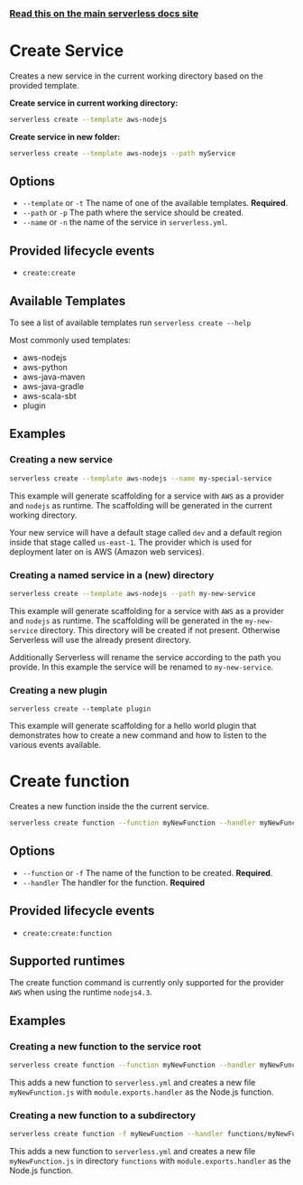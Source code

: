 <!--
title: Serverless Framework Commands - AWS Lambda - Create
menuText: Create
menuOrder: 1
description: Creates a new Service in your current working directory
layout: Doc
-->

<!-- DOCS-SITE-LINK:START automatically generated  -->
### [Read this on the main serverless docs site](https://www.serverless.com/framework/docs/providers/aws/cli-reference/create)
<!-- DOCS-SITE-LINK:END -->

# Create Service

Creates a new service in the current working directory based on the provided template.

**Create service in current working directory:**

```bash
serverless create --template aws-nodejs
```

**Create service in new folder:**

```bash
serverless create --template aws-nodejs --path myService
```

## Options
- `--template` or `-t` The name of one of the available templates. **Required**.
- `--path` or `-p` The path where the service should be created.
- `--name` or `-n` the name of the service in `serverless.yml`.

## Provided lifecycle events
- `create:create`

## Available Templates

To see a list of available templates run `serverless create --help`

Most commonly used templates:

- aws-nodejs
- aws-python
- aws-java-maven
- aws-java-gradle
- aws-scala-sbt
- plugin

## Examples

### Creating a new service

```bash
serverless create --template aws-nodejs --name my-special-service
```

This example will generate scaffolding for a service with `AWS` as a provider and `nodejs` as runtime. The scaffolding
will be generated in the current working directory.

Your new service will have a default stage called `dev` and a default region inside that stage called `us-east-1`.
The provider which is used for deployment later on is AWS (Amazon web services).

### Creating a named service in a (new) directory

```bash
serverless create --template aws-nodejs --path my-new-service
```

This example will generate scaffolding for a service with `AWS` as a provider and `nodejs` as runtime. The scaffolding
will be generated in the `my-new-service` directory. This directory will be created if not present. Otherwise Serverless
will use the already present directory.

Additionally Serverless will rename the service according to the path you provide. In this example the service will be
renamed to `my-new-service`.

### Creating a new plugin

```
serverless create --template plugin
```

This example will generate scaffolding for a hello world plugin that demonstrates how to create a new command and how to listen to the various events available.

# Create function

Creates a new function inside the the current service.

```bash
serverless create function --function myNewFunction --handler myNewFunction/index.handler
```

## Options
- `--function` or `-f` The name of the function to be created. **Required**.
- `--handler` The handler for the function. **Required**

## Provided lifecycle events
- `create:create:function`

## Supported runtimes

The create function command is currently only supported for the provider `AWS` when using the runtime `nodejs4.3`.

## Examples

### Creating a new function to the service root

```bash
serverless create function --function myNewFunction --handler myNewFunction/handler
```

This adds a new function to `serverless.yml` and creates a new file `myNewFunction.js` with `module.exports.handler` as the Node.js function.

### Creating a new function to a subdirectory

```bash
serverless create function -f myNewFunction --handler functions/myNewFunction.handler
```

This adds a new function to `serverless.yml` and creates a new file `myNewFunction.js` in directory `functions` with `module.exports.handler` as the Node.js function.
